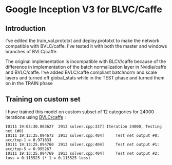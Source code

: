 # Google Inception V3 for BLVC/Caffe

## Introduction
I've edited the train_val.prototxt and deploy.prototxt to make the network compatible with BVLC/caffe. I've tested it with both the master and windows branches of BVLC/caffe.

The original implementation is incompatible with BLCV/caffe because of the difference in implementation of the batch normalization layer in Nvidia/caffe and BVLC/caffe. I've added BVLC/caffe compliant batchnorm and scale layers and turned off global_stats while in the TEST phase and turned them on in the TRAIN phase

## Training on custom set

I have trained this model on custom subset of 12 categories for 24000 iterations using [BVLC/caffe](https://github.com/BVLC/caffe) :  

```
I0111 19:03:30.063627  2913 solver.cpp:337] Iteration 24000, Testing net (#0)
I0111 19:13:25.094672  2913 solver.cpp:404]     Test net output #0: acc/top-1 = 0.971833
I0111 19:13:25.094760  2913 solver.cpp:404]     Test net output #1: acc/top-5 = 0.995267
I0111 19:13:25.094769  2913 solver.cpp:404]     Test net output #2: loss = 0.115525 (* 1 = 0.115525 loss)

```
